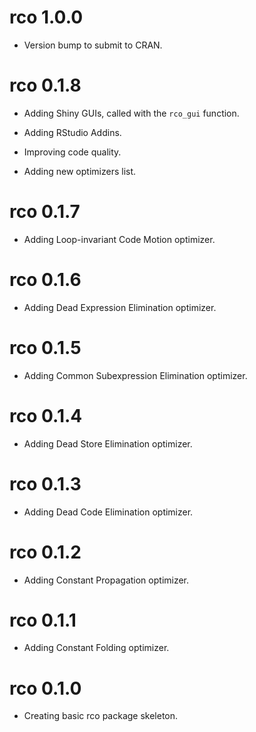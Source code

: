 # rco 1.0.0

  - Version bump to submit to CRAN.

# rco 0.1.8

  - Adding Shiny GUIs, called with the `rco_gui` function.
  
  - Adding RStudio Addins.
  
  - Improving code quality.
  
  - Adding new optimizers list.

# rco 0.1.7

  - Adding Loop-invariant Code Motion optimizer.

# rco 0.1.6

  - Adding Dead Expression Elimination optimizer.

# rco 0.1.5

  - Adding Common Subexpression Elimination optimizer.

# rco 0.1.4

  - Adding Dead Store Elimination optimizer.

# rco 0.1.3

  - Adding Dead Code Elimination optimizer.

# rco 0.1.2

  - Adding Constant Propagation optimizer.

# rco 0.1.1

  - Adding Constant Folding optimizer.

# rco 0.1.0

  - Creating basic rco package skeleton.
